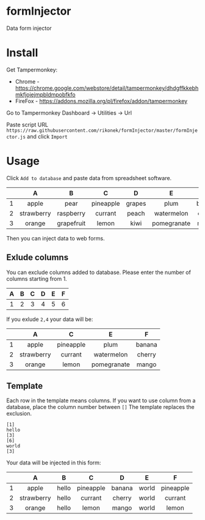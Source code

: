 # formInjector

Data form injector

# Install

Get Tampermonkey:
- Chrome - https://chrome.google.com/webstore/detail/tampermonkey/dhdgffkkebhmkfjojejmpbldmpobfkfo
- FireFox - https://addons.mozilla.org/pl/firefox/addon/tampermonkey

Go to Tampermonkey Dashboard -> Utilities -> Url

Paste script URL ```https://raw.githubusercontent.com/rikonek/formInjector/master/formInjector.js``` and click ```Import```

# Usage

Click ```Add to database``` and paste data from spreadsheet software.

| | A | B | C | D | E | F |
|:-:|:-:|:-:|:-:|:-:|:-:|:-:|
| 1 | apple | pear | pineapple | grapes | plum | banana |
| 2 | strawberry | raspberry | currant | peach | watermelon | cherry |
| 3 | orange | grapefruit | lemon | kiwi | pomegranate | mango |

Then you can inject data to web forms.

## Exlude columns

You can exclude columns added to database. Please enter the number of columns starting from 1.

| A | B | C | D | E | F |
|:-:|:-:|:-:|:-:|:-:|:-:|
| 1 | 2 | 3 | 4 | 5 | 6 |

If you exlude ```2,4``` your data will be:

| | A | C | E | F |
|:-:|:-:|:-:|:-:|:-:|
| 1 | apple | pineapple | plum | banana |
| 2 | strawberry | currant | watermelon | cherry |
| 3 | orange | lemon | pomegranate | mango |

## Template

Each row in the template means columns.
If you want to use column from a database, place the column number between ```[]```
The template replaces the exclusion.

```
[1]
hello
[3]
[6]
world
[3]
```
Your data will be injected in this form:

| | A | B | C | D | E | F |
|:-:|:-:|:-:|:-:|:-:|:-:|:-:|
| 1 | apple | hello | pineapple | banana | world | pineapple |
| 2 | strawberry | hello | currant | cherry | world | currant |
| 3 | orange | hello | lemon | mango | world | lemon |
